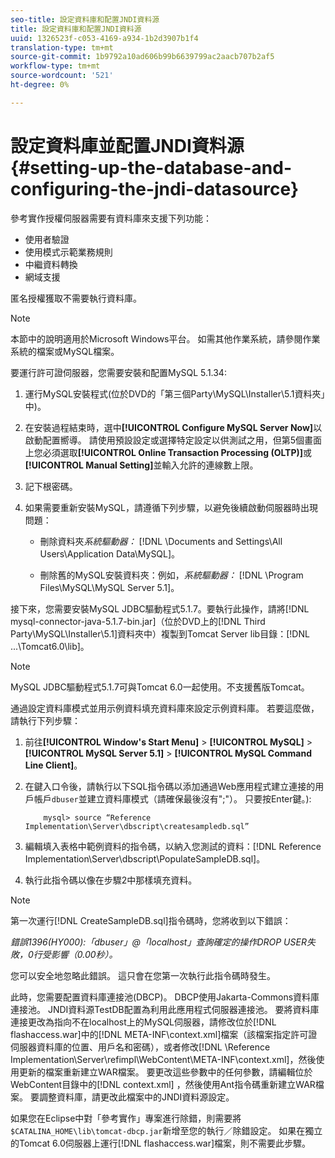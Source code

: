 ```yaml
---
seo-title: 設定資料庫和配置JNDI資料源
title: 設定資料庫和配置JNDI資料源
uuid: 1326523f-c053-4169-a934-1b2d3907b1f4
translation-type: tm+mt
source-git-commit: 1b9792a10ad606b99b6639799ac2aacb707b2af5
workflow-type: tm+mt
source-wordcount: '521'
ht-degree: 0%

---
```



# 設定資料庫並配置JNDI資料源{#setting-up-the-database-and-configuring-the-jndi-datasource}

參考實作授權伺服器需要有資料庫來支援下列功能：

* 使用者驗證
* 使用模式示範業務規則
* 中繼資料轉換
* 網域支援

匿名授權獲取不需要執行資料庫。

>[!NOTE]
>
>本節中的說明適用於Microsoft Windows平台。 如需其他作業系統，請參閱作業系統的檔案或MySQL檔案。

要運行許可證伺服器，您需要安裝和配置MySQL 5.1.34:

1. 運行MySQL安裝程式(位於DVD的「第三個Party\MySQL\Installer\5.1資料夾」中)。
1. 在安裝過程結束時，選中&#x200B;**[!UICONTROL Configure MySQL Server Now]**&#x200B;以啟動配置嚮導。 請使用預設設定或選擇特定設定以供測試之用，但第5個畫面上您必須選取&#x200B;**[!UICONTROL Online Transaction Processing (OLTP)]**&#x200B;或&#x200B;**[!UICONTROL Manual Setting]**&#x200B;並輸入允許的連線數上限。

1. 記下根密碼。
1. 如果需要重新安裝MySQL，請遵循下列步驟，以避免後續啟動伺服器時出現問題：

   * 刪除資料夾&#x200B;*系統驅動器：* [!DNL \Documents and Settings\All Users\Application Data\MySQL]。

   * 刪除舊的MySQL安裝資料夾：例如，*系統驅動器：* [!DNL \Program Files\MySQL\MySQL Server 5.1]。

接下來，您需要安裝MySQL JDBC驅動程式5.1.7。要執行此操作，請將[!DNL mysql-connector-java-5.1.7-bin.jar]（位於DVD上的[!DNL Third Party\MySQL\Installer\5.1]資料夾中）複製到Tomcat Server lib目錄：[!DNL ...\Tomcat6.0\lib]。

>[!NOTE]
>
>MySQL JDBC驅動程式5.1.7可與Tomcat 6.0一起使用。不支援舊版Tomcat。

通過設定資料庫模式並用示例資料填充資料庫來設定示例資料庫。 若要這麼做，請執行下列步驟：

1. 前往&#x200B;**[!UICONTROL Window's Start Menu]** > **[!UICONTROL MySQL]** > **[!UICONTROL MySQL Server 5.1]** > **[!UICONTROL MySQL Command Line Client]**。
1. 在鍵入口令後，請執行以下SQL指令碼以添加通過Web應用程式建立連接的用戶帳戶`dbuser`並建立資料庫模式（請確保最後沒有&quot;;&quot;）。 只要按Enter鍵。):

   ```
       mysql> source “Reference Implementation\Server\dbscript\createsampledb.sql”
   ```

1. 編輯填入表格中範例資料的指令碼，以納入您測試的資料：[!DNL Reference Implementation\Server\dbscript\PopulateSampleDB.sql]。
1. 執行此指令碼以像在步驟2中那樣填充資料。

>[!NOTE]
>
>第一次運行[!DNL CreateSampleDB.sql]指令碼時，您將收到以下錯誤：

*錯誤1396(HY000):「dbuser」@「localhost」查詢確定的操作DROP USER失敗，0行受影響（0.00秒）。*

您可以安全地忽略此錯誤。 這只會在您第一次執行此指令碼時發生。

此時，您需要配置資料庫連接池(DBCP)。 DBCP使用Jakarta-Commons資料庫連接池。 JNDI資料源TestDB配置為利用此應用程式伺服器連接池。 要將資料庫連接更改為指向不在localhost上的MySQL伺服器，請修改位於[!DNL flashaccess.war]中的[!DNL META-INF\context.xml]檔案（該檔案指定許可證伺服器資料庫的位置、用戶名和密碼），或者修改[!DNL \Reference Implementation\Server\refimpl\WebContent\META-INF\context.xml]，然後使用更新的檔案重新建立WAR檔案。 要更改這些參數中的任何參數，請編輯位於WebContent目錄中的[!DNL context.xml] ，然後使用Ant指令碼重新建立WAR檔案。 要調整資料庫，請更改此檔案中的JNDI資料源設定。

如果您在Eclipse中對「參考實作」專案進行除錯，則需要將`$CATALINA_HOME\lib\tomcat-dbcp.jar`新增至您的執行／除錯設定。 如果在獨立的Tomcat 6.0伺服器上運行[!DNL flashaccess.war]檔案，則不需要此步驟。
